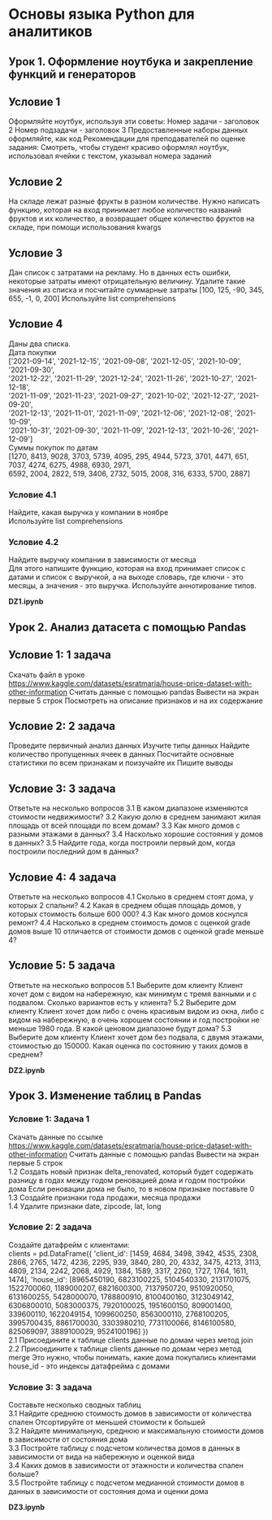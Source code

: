 # Основы языка Python для аналитиков

## Урок 1. Оформление ноутбука и закрепление функций и генераторов

## Условие 1

Оформляйте ноутбук, используя эти советы:
Номер задачи - заголовок 2
Номер подзадачи - заголовок 3
Предоставленные наборы данных оформляйте, как код
Рекомендации для преподавателей по оценке задания:
Смотреть, чтобы студент красиво оформлял ноутбук, использовал ячейки с текстом, указывал номера заданий

## Условие 2

На складе лежат разные фрукты в разном количестве.
Нужно написать функцию, которая на вход принимает любое количество названий фруктов и их количество, а возвращает общее количество фруктов на складе, при помощи использования kwargs

## Условие 3

Дан список с затратами на рекламу. Но в данных есть ошибки, некоторые затраты имеют отрицательную величину. Удалите такие значения из списка и посчитайте суммарные затраты
[100, 125, -90, 345, 655, -1, 0, 200]
Используйте list comprehensions

## Условие 4

Даны два списка.  
Дата покупки  
['2021-09-14', '2021-12-15', '2021-09-08', '2021-12-05', '2021-10-09', '2021-09-30', \
'2021-12-22', '2021-11-29', '2021-12-24', '2021-11-26', '2021-10-27', '2021-12-18', \
'2021-11-09', '2021-11-23', '2021-09-27', '2021-10-02', '2021-12-27', '2021-09-20', \
'2021-12-13', '2021-11-01', '2021-11-09', '2021-12-06', '2021-12-08', '2021-10-09', \
'2021-10-31', '2021-09-30', '2021-11-09', '2021-12-13', '2021-10-26', '2021-12-09']  
Суммы покупок по датам  
[1270, 8413, 9028, 3703, 5739, 4095, 295, 4944, 5723, 3701, 4471, 651, 7037, 4274, 6275, 4988, 6930, 2971, \
6592, 2004, 2822, 519, 3406, 2732, 5015, 2008, 316, 6333, 5700, 2887]

### Условие 4.1

Найдите, какая выручка у компании в ноябре  
Используйте list comprehensions

### Условие 4.2

Найдите выручку компании в зависимости от месяца  
Для этого напишите функцию, которая на вход принимает список с датами и список с выручкой, а на выходе словарь, где ключи - это месяцы, а значения - это выручка.
Используйте аннотирование типов.

__DZ1.ipynb__

## Урок 2. Анализ датасета с помощью Pandas

## Условие 1: 1 задача

Скачать файл в уроке <https://www.kaggle.com/datasets/esratmaria/house-price-dataset-with-other-information>
Считать данные с помощью pandas
Вывести на экран первые 5 строк
Посмотреть на описание признаков и на их содержание

## Условие 2: 2 задача

Проведите первичный анализ данных
Изучите типы данных
Найдите количество пропущенных ячеек в данных
Посчитайте основные статистики по всем признакам и поизучайте их
Пишите выводы

## Условие 3: 3 задача

Ответьте на несколько вопросов
3.1 В каком диапазоне изменяются стоимости недвижимости?
3.2 Какую долю в среднем занимают жилая площадь от всей площади по всем домам?
3.3 Как много домов с разными этажами в данных?
3.4 Насколько хорошие состояния у домов в данных?
3.5 Найдите года, когда построили первый дом, когда построили последний дом в данных?

## Условие 4: 4 задача

Ответьте на несколько вопросов
4.1 Сколько в среднем стоят дома, у которых 2 спальни?
4.2 Какая в среднем общая площадь домов, у которых стоимость больше 600 000?
4.3 Как много домов коснулся ремонт?
4.4 Насколько в среднем стоимость домов с оценкой grade домов выше 10 отличается от стоимости домов с оценкой grade меньше 4?

## Условие 5: 5 задача

Ответьте на несколько вопросов
5.1 Выберите дом клиенту
Клиент хочет дом с видом на набережную, как минимум с тремя ванными и с подвалом. Сколько вариантов есть у клиента?
5.2 Выберите дом клиенту
Клиент хочет дом либо с очень красивым видом из окна, либо с видом на набережную, в очень хорошем состоянии и год постройки не меньше 1980 года. В какой ценовом диапазоне будут дома?
5.3 Выберите дом клиенту
Клиент хочет дом без подвала, с двумя этажами, стоимостью до 150000. Какая оценка по состоянию у таких домов в среднем?

__DZ2.ipynb__

## Урок 3. Изменение таблиц в Pandas

### Условие 1: Задача 1

Скачать данные по ссылке <https://www.kaggle.com/datasets/esratmaria/house-price-dataset-with-other-information>
Считать данные с помощью pandas
Вывести на экран первые 5 строк  
1.2 Создать новый признак delta_renovated, который будет содержать разницу в годах между годом реновацией дома и годом постройки дома
Если реновации дома не было, то в новом признаке поставьте 0  
1.3 Создайте признаки года продажи, месяца продажи  
1.4 Удалите признаки date, zipcode, lat, long

### Условие 2: 2 задача

Создайте датафрейм с клиентами:  
clients = pd.DataFrame({
'client_id': [1459, 4684, 3498, 3942, 4535, 2308, 2866, 2765, 1472, 4236, 2295,
939, 3840, 280, 20, 4332, 3475, 4213, 3113, 4809, 2134, 2242,
2068, 4929, 1384, 1589, 3317, 2260, 1727, 1764, 1611, 1474],
'house_id': [8965450190, 6823100225, 5104540330, 2131701075, 1522700060,
1189000207, 6821600300, 7137950720, 9510920050, 6131600255,
5428000070, 1788800910, 8100400160, 3123049142, 6306800010,
5083000375, 7920100025, 1951600150, 809001400, 339600110,
1622049154, 1099600250, 8563000110, 2768100205, 3995700435,
8861700030, 3303980210, 7731100066, 8146100580, 825069097,
3889100029, 9524100196]
})  
2.1 Присоедините к таблице clients данные по домам через метод join  
2.2 Присоедините к таблице clients данные по домам через метод merge
Это нужно, чтобы понимать, какие дома покупались клиентами
house_id - это индексы датафрейма с домами

### Условие 3: 3 задача

Составьте несколько сводных таблиц  
3.1 Найдите среднюю стоимость домов в зависимости от количества спален
Отсортируйте от меньшей стоимости к большей  
3.2 Найдите минимальную, среднюю и максимальную стоимости домов в зависимости от состояния дома  
3.3 Постройте таблицу с подсчетом количества домов в данных в зависимости от вида на набережную и оценкой вида  
3.4 Каких домов в зависимости от этажности и количества спален больше?  
3.5 Постройте таблицу с подсчетом медианной стоимости домов в данных в зависимости от состояния дома и оценки дома  

__DZ3.ipynb__

